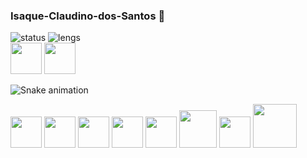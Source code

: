 ### Isaque-Claudino-dos-Santos 👋

<!--
**Isaque-Claudino-dos-Santos/Isaque-Claudino-dos-Santos** is a ✨ _special_ ✨ repository because its `README.md` (this file) appears on your GitHub profile.

Here are some ideas to get you started:

- 🔭 I’m currently working on ...
- 🌱 I’m currently learning ...
- 👯 I’m looking to collaborate on ...
- 🤔 I’m looking for help with ...
- 💬 Ask me about ...
- 📫 How to reach me: ...
- 😄 Pronouns: ...
- ⚡ Fun fact: ...
-->


<div style="display: inline-block">
 <img src="https://github-readme-stats.vercel.app/api?username=Isaque-Claudino-dos-Santos&show_icons=true" alt="status" >
 <img src="https://github-readme-stats.vercel.app/api/top-langs/?username=Isaque-Claudino-dos-Santos&layout=compact" alt="lengs">
</div>

<div>
 <img src="https://cdn.jsdelivr.net/gh/devicons/devicon/icons/html5/html5-original.svg" width="50"/>
 
 <img src="https://cdn.jsdelivr.net/gh/devicons/devicon/icons/css3/css3-original.svg" width="50" />
 
 ![Snake animation](Isaque-Claudino-dos-Santos)
  

 <img src="https://cdn.jsdelivr.net/gh/devicons/devicon/icons/javascript/javascript-original.svg" width="50"/>
 <img src="https://cdn.jsdelivr.net/gh/devicons/devicon/icons/mysql/mysql-original.svg" width="50"/>
 <img src="https://cdn.jsdelivr.net/gh/devicons/devicon/icons/linux/linux-original.svg" width="50"/>
 <img src="https://cdn.jsdelivr.net/gh/devicons/devicon/icons/react/react-original.svg" width="50"/>
 <img src="https://cdn.jsdelivr.net/gh/devicons/devicon/icons/vscode/vscode-original.svg" width="50"/>
 <img src="https://cdn.jsdelivr.net/gh/devicons/devicon/icons/docker/docker-original.svg" width="60"/>
 <img src="https://cdn.jsdelivr.net/gh/devicons/devicon/icons/laravel/laravel-plain.svg" width="50"/>
 <img src="https://c.tenor.com/eT65efTNamoAAAAi/bonfire-darksouls.gif" width="70">
</div>
 
